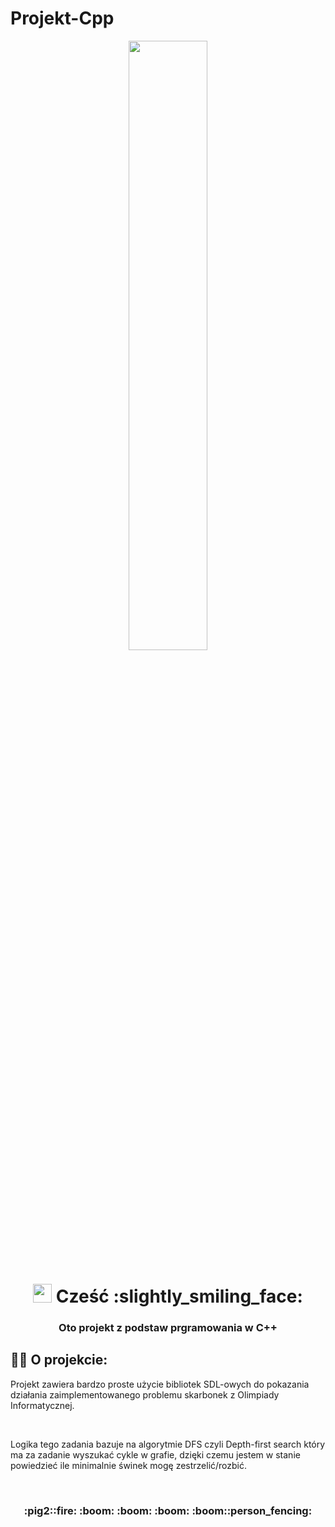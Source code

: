 # Projekt-Cpp

<p align="center">
  <a href="#"><img width="50%" height="auto" src="https://cdn.dribbble.com/users/187497/screenshots/2178528/media/79d62b8e01bcf7200e00cd0921008fc0.gif" height="200px"/></a>
</p>

<h1 align="center"><img src="https://raw.githubusercontent.com/MartinHeinz/MartinHeinz/master/wave.gif" width="30px"> Cześć :slightly_smiling_face: </h1>
<h3 align="center">Oto projekt z podstaw prgramowania w C++</h3>


## 🙋‍♂️ O projekcie:
Projekt zawiera bardzo proste użycie bibliotek SDL-owych
do pokazania działania zaimplementowanego problemu skarbonek z Olimpiady Informatycznej.

<br/>

Logika tego zadania bazuje na algorytmie DFS czyli Depth-first search który ma za zadanie wyszukać cykle w grafie, dzięki czemu 
jestem w stanie powiedzieć ile minimalnie świnek mogę zestrzelić/rozbić.

<br/>
<h3 align="center">  :pig2::fire:     	:boom:           	:boom:           	:boom:          	:boom::person_fencing:</h3>
